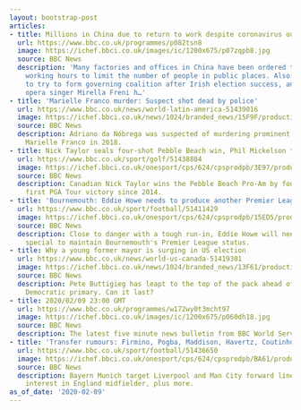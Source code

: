 ```yaml
---
layout: bootstrap-post
articles:
- title: Millions in China due to return to work despite coronavirus outbreak
  url: https://www.bbc.co.uk/programmes/p082tsn8
  image: https://ichef.bbci.co.uk/images/ic/1200x675/p07zqpb8.jpg
  source: BBC News
  description: 'Many factories and offices in China have been ordered to stagger their
    working hours to limit the number of people in public places. Also: Sinn Fein
    to try to form governing coalition after Irish election success, and the renowned
    opera singer Mirella Freni h…'
- title: 'Marielle Franco murder: Suspect shot dead by police'
  url: https://www.bbc.co.uk/news/world-latin-america-51439016
  image: https://ichef.bbci.co.uk/news/1024/branded_news/15F9F/production/_108851009_gettyimages-941239886.jpg
  source: BBC News
  description: Adriano da Nóbrega was suspected of murdering prominent politician
    Marielle Franco in 2018.
- title: Nick Taylor seals four-shot Pebble Beach win, Phil Mickelson third
  url: https://www.bbc.co.uk/sport/golf/51438884
  image: https://ichef.bbci.co.uk/onesport/cps/624/cpsprodpb/3E97/production/_110832061_taylor_epa.jpg
  source: BBC News
  description: Canadian Nick Taylor wins the Pebble Beach Pro-Am by four shots, his
    first PGA Tour victory since 2014.
- title: 'Bournemouth: Eddie Howe needs to produce another Premier League ''miracle'''
  url: https://www.bbc.co.uk/sport/football/51411429
  image: https://ichef.bbci.co.uk/onesport/cps/624/cpsprodpb/15ED5/production/_110831898_howe.jpg
  source: BBC News
  description: Close to danger with a tough run-in, Eddie Howe will need to find something
    special to maintain Bournemouth's Premier League status.
- title: Why a young former mayor is surging in US election
  url: https://www.bbc.co.uk/news/world-us-canada-51419301
  image: https://ichef.bbci.co.uk/news/1024/branded_news/13F61/production/_110816718_mayor2_976getty.jpg
  source: BBC News
  description: Pete Buttigieg has leapt to the top of the pack ahead of the first
    Democratic primary. Can it last?
- title: 2020/02/09 23:00 GMT
  url: https://www.bbc.co.uk/programmes/w172wy0t3mcht97
  image: https://ichef.bbci.co.uk/images/ic/1200x675/p060dh18.jpg
  source: BBC News
  description: The latest five minute news bulletin from BBC World Service.
- title: 'Transfer rumours: Firmino, Pogba, Maddison, Havertz, Coutinho'
  url: https://www.bbc.co.uk/sport/football/51436650
  image: https://ichef.bbci.co.uk/onesport/cps/624/cpsprodpb/BA61/production/_110831774_firmino_getty.jpg
  source: BBC News
  description: Bayern Munich target Liverpool and Man City forward line, Man Utd cool
    interest in England midfielder, plus more.
as_of_date: '2020-02-09'
---
```


